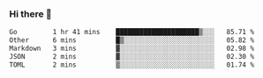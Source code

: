 ### Hi there 👋

<!--
**urzz/urzz** is a ✨ _special_ ✨ repository because its `README.md` (this file) appears on your GitHub profile.

Here are some ideas to get you started:

- 🔭 I’m currently working on ...
- 🌱 I’m currently learning ...
- 👯 I’m looking to collaborate on ...
- 🤔 I’m looking for help with ...
- 💬 Ask me about ...
- 📫 How to reach me: ...
- 😄 Pronouns: ...
- ⚡ Fun fact: ...
-->

<!--START_SECTION:waka-->

```txt
Go         1 hr 41 mins    █████████████████████▒░░░   85.71 %
Other      6 mins          █▒░░░░░░░░░░░░░░░░░░░░░░░   05.82 %
Markdown   3 mins          ▓░░░░░░░░░░░░░░░░░░░░░░░░   02.98 %
JSON       2 mins          ▓░░░░░░░░░░░░░░░░░░░░░░░░   02.30 %
TOML       2 mins          ▒░░░░░░░░░░░░░░░░░░░░░░░░   01.74 %
```

<!--END_SECTION:waka-->
